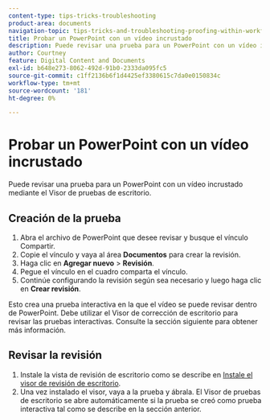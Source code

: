 ```yaml
---
content-type: tips-tricks-troubleshooting
product-area: documents
navigation-topic: tips-tricks-and-troubleshooting-proofing-within-workfront
title: Probar un PowerPoint con un vídeo incrustado
description: Puede revisar una prueba para un PowerPoint con un vídeo incrustado mediante el Visor de pruebas de escritorio.
author: Courtney
feature: Digital Content and Documents
exl-id: b648e273-8062-492d-91b0-2333da095fc5
source-git-commit: c1ff2136b6f1d4425ef3380615c7da0e0150834c
workflow-type: tm+mt
source-wordcount: '181'
ht-degree: 0%

---
```


# Probar un PowerPoint con un vídeo incrustado

Puede revisar una prueba para un PowerPoint con un vídeo incrustado mediante el Visor de pruebas de escritorio.

## Creación de la prueba

1. Abra el archivo de PowerPoint que desee revisar y busque el vínculo Compartir.
1. Copie el vínculo y vaya al área **Documentos** para crear la revisión.
1. Haga clic en **Agregar nuevo** > **Revisión**.
1. Pegue el vínculo en el cuadro comparta el vínculo.
1. Continúe configurando la revisión según sea necesario y luego haga clic en **Crear revisión**.

Esto crea una prueba interactiva en la que el vídeo se puede revisar dentro de PowerPoint. Debe utilizar el Visor de corrección de escritorio para revisar las pruebas interactivas. Consulte la sección siguiente para obtener más información.

## Revisar la revisión

1. Instale la vista de revisión de escritorio como se describe en [Instale el visor de revisión de escritorio](/help/quicksilver/review-and-approve-work/proofing/use-the-desktop-proofing-viewer/installing-desktop-proofing-viewer.md).
1. Una vez instalado el visor, vaya a la prueba y ábrala. El Visor de pruebas de escritorio se abre automáticamente si la prueba se creó como prueba interactiva tal como se describe en la sección anterior.

